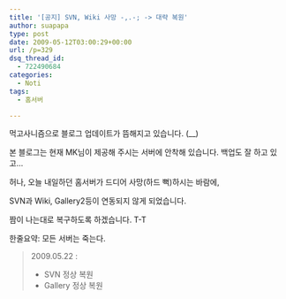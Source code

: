 ```yaml
---
title: '[공지] SVN, Wiki 사망 -,.-; -> 대략 복원'
author: suapapa
type: post
date: 2009-05-12T03:00:29+00:00
url: /p=329
dsq_thread_id:
  - 722490684
categories:
  - Noti
tags:
  - 홈서버

---
```

먹고사니즘으로 블로그 업데이트가 뜸해지고 있습니다. (__)

본 블로그는 현재 MK님이 제공해 주시는 서버에 안착해 있습니다. 백업도 잘 하고 있고&#8230;

허나, 오늘 내일하던 홈서버가 드디어 사망(하드 뻑)하시는 바람에,

SVN과 Wiki, Gallery2등이 연동되지 않게 되었습니다.

짬이 나는대로 복구하도록 하겠습니다. T-T

한줄요약: 모든 서버는 죽는다.

> 2009.05.22 : 
> 
>   * SVN 정상 복원
>   * Gallery 정상 복원